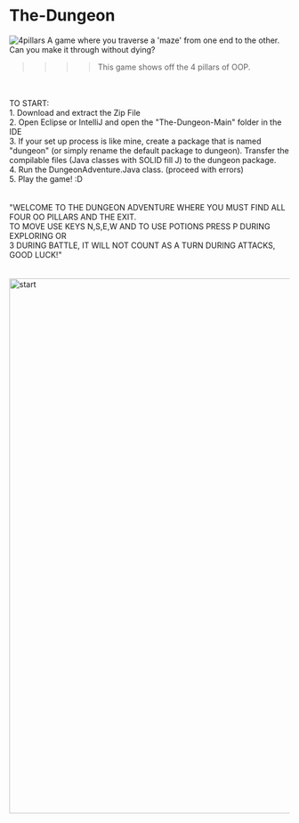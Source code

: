 
# The-Dungeon
![4pillars](https://user-images.githubusercontent.com/52184026/116148976-7600c800-a696-11eb-9259-c4a12b47ebcd.jpg)
A game where you traverse a 'maze' from one end to the other. Can you make it through without dying?
<br>
>>>> This game shows off the 4 pillars of OOP. 


<br>
<br>
TO START:
<br>
1. Download and extract the Zip File <br>
2. Open Eclipse or IntelliJ and open the "The-Dungeon-Main" folder in the IDE<br>
3. If your set up process is like mine, create a package that is named "dungeon" (or simply rename the default package to dungeon). Transfer the compilable files (Java classes with SOLID fill J) to the dungeon package.<br>
4. Run the DungeonAdventure.Java class. (proceed with errors)<br>
5. Play the game! :D<br>
<br>
<br>
"WELCOME TO THE DUNGEON ADVENTURE WHERE YOU MUST FIND ALL FOUR OO PILLARS AND THE EXIT.<br>
TO MOVE USE KEYS N,S,E,W AND TO USE POTIONS PRESS P DURING EXPLORING OR <br>
3 DURING BATTLE, IT WILL NOT COUNT AS A TURN DURING ATTACKS, GOOD LUCK!"<br>
<br><br>
<img width="960" alt="start" src="https://user-images.githubusercontent.com/52184026/116149271-c841e900-a696-11eb-979e-982edb764de7.png">

<br>
